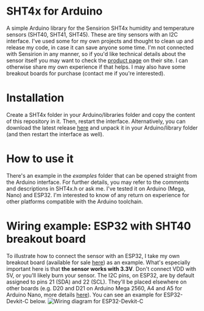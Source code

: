 # SHT4x for Arduino
A simple Arduino library for the Sensirion SHT4x humidity and temperature sensors (SHT40, SHT41, SHT45). These are tiny sensors with an I2C interface. I've used some for my own projects and thought to clean up and release my code, in case it can save anyone some time. I'm not connected with Sensirion in any manner, so if you'd like technical details about the sensor itself you may want to check the [product page](https://www.sensirion.com/environmental-sensors/humidity-sensors/humidity-sensor-sht4x/) on their site. I can otherwise share my own experience if that helps. I may also have some breakout boards for purchase (contact me if you're interested).

# Installation
Create a SHT4x folder in your Arduino/libraries folder and copy the content of this repository in it. Then, restart the interface.
Alternatively, you can download the latest release [here](https://github.com/vpaeder/sensirion_sht4x/releases/tag/v1.0.1) and unpack it in your Arduino/library folder (and then restart the interface as well).

# How to use it
There's an example in the *examples* folder that can be opened straight from the Arduino interface.
For further details, you may refer to the comments and descriptions in SHT4x.h or ask me.
I've tested it on Arduino (Mega, Nano) and ESP32. I'm interested to know of any return on experience for other platforms compatible with the Arduino toolchain.

# Wiring example: ESP32 with SHT40 breakout board
To illustrate how to connect the sensor with an ESP32, I take my own breakout board (available for sale [here](https://www.ebay.de/sch/cent200/m.html?_nkw=&_armrs=1&_ipg=&_from=)) as an example. What's especially important here is that **the sensor works with 3.3V**. Don't connect VDD with 5V, or you'll likely burn your sensor. The I2C pins, on ESP32, are by default assigned to pins 21 (SDA) and 22 (SCL). They'll be placed elsewhere on other boards (e.g. D20 and D21 on Arduino Mega 2560, A4 and A5 for Arduino Nano, more details [here](https://www.arduino.cc/en/Reference/Wire)). You can see an example for ESP32-Devkit-C below.
![Wiring diagram for ESP32-Devkit-C](https://user-images.githubusercontent.com/6388158/125589786-1f625cb6-cfa0-4525-9944-ddfc16c91341.png)

